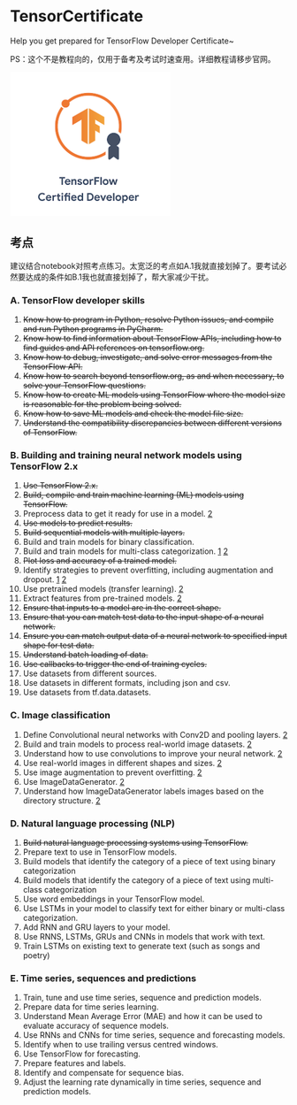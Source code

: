 # TensorCertificate

Help you get prepared for TensorFlow Developer Certificate~

PS：这个不是教程向的，仅用于备考及考试时速查用。详细教程请移步官网。

![](./cover.png)

## 考点

建议结合notebook对照考点练习。太宽泛的考点如A.1我就直接划掉了。要考试必然要达成的条件如B.1我也就直接划掉了，帮大家减少干扰。
### A. TensorFlow developer skills

1. ~~Know how to program in Python, resolve Python issues, and compile and run Python programs in PyCharm.~~
1. ~~Know how to find information about TensorFlow APIs, including how to find guides and API references on tensorflow.org.~~
1. ~~Know how to debug, investigate, and solve error messages from the TensorFlow API.~~
1. ~~Know how to search beyond tensorflow.org, as and when necessary, to solve your TensorFlow questions.~~
1. ~~Know how to create ML models using TensorFlow where the model size is reasonable for the problem being solved.~~
1. ~~Know how to save ML models and check the model file size.~~
1. ~~Understand the compatibility discrepancies between different versions of TensorFlow.~~

### B. Building and training neural network models using TensorFlow 2.x

1. ~~Use TensorFlow 2.x.~~
1. ~~Build, compile and train machine learning (ML) models using TensorFlow.~~
1. Preprocess data to get it ready for use in a model. [2](./notebooks/2_flower_classfication.ipynb)
1. ~~Use models to predict results.~~
1. ~~Build sequential models with multiple layers.~~
1. Build and train models for binary classification. 
1. Build and train models for multi-class categorization. [1](./notebooks/1_mnist.ipynb) [2](./notebooks/2_flower_classfication.ipynb)
1. ~~Plot loss and accuracy of a trained model.~~
1. Identify strategies to prevent overfitting, including augmentation and dropout. [1](./notebooks/1_mnist.ipynb) [2](./notebooks/2_flower_classfication.ipynb)
1. Use pretrained models (transfer learning). [2](./notebooks/2_flower_classfication.ipynb)
1. Extract features from pre-trained models. [2](./notebooks/2_flower_classfication.ipynb)
1. ~~Ensure that inputs to a model are in the correct shape.~~
1. ~~Ensure that you can match test data to the input shape of a neural network.~~
1. ~~Ensure you can match output data of a neural network to specified input shape for test data.~~
1. ~~Understand batch loading of data.~~
1. ~~Use callbacks to trigger the end of training cycles.~~
1. Use datasets from different sources.
1. Use datasets in different formats, including json and csv.
1. Use datasets from tf.data.datasets.

### C. Image classification

1. Define Convolutional neural networks with Conv2D and pooling layers. [2](./notebooks/2_flower_classfication.ipynb)
1. Build and train models to process real-world image datasets. [2](./notebooks/2_flower_classfication.ipynb)
1. Understand how to use convolutions to improve your neural network. [2](./notebooks/2_flower_classfication.ipynb)
1. Use real-world images in different shapes and sizes. [2](./notebooks/2_flower_classfication.ipynb)
1. Use image augmentation to prevent overfitting. [2](./notebooks/2_flower_classfication.ipynb)
1. Use ImageDataGenerator. [2](./notebooks/2_flower_classfication.ipynb)
1. Understand how ImageDataGenerator labels images based on the directory structure. [2](./notebooks/2_flower_classfication.ipynb)

### D. Natural language processing (NLP)

1. ~~Build natural language processing systems using TensorFlow.~~
1. Prepare text to use in TensorFlow models.
1. Build models that identify the category of a piece of text using binary categorization
1. Build models that identify the category of a piece of text using multi-class categorization
1. Use word embeddings in your TensorFlow model.
1. Use LSTMs in your model to classify text for either binary or multi-class categorization.
1. Add RNN and GRU layers to your model.
1. Use RNNS, LSTMs, GRUs and CNNs in models that work with text.
1. Train LSTMs on existing text to generate text (such as songs and poetry)

### E. Time series, sequences and predictions

1. Train, tune and use time series, sequence and prediction models.
1. Prepare data for time series learning.
1. Understand Mean Average Error (MAE) and how it can be used to evaluate accuracy of sequence models.
1. Use RNNs and CNNs for time series, sequence and forecasting models.
1. Identify when to use trailing versus centred windows.
1. Use TensorFlow for forecasting.
1. Prepare features and labels.
1. Identify and compensate for sequence bias.
1. Adjust the learning rate dynamically in time series, sequence and prediction models.